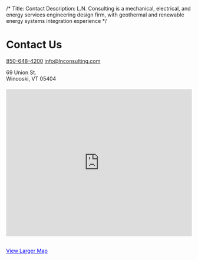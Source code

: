 /*
Title: Contact
Description: L.N. Consulting is a mechanical, electrical, and energy services engineering design firm, with geothermal and renewable energy systems integration experience
*/

# Contact Us

<div>
	<div itemscope itemtype="http://schema.org/HomeAndConstructionBusiness">
		<h1 style="display:none;" itemprop="name">L.N. Consulting INC.</h1>
		<div class="content well">
			<p>
				<a href="tel:8506484200" itemprop="telephone" >850-648-4200</a>
				<a href="mailto:info@lnconsulting.com" itemprop="email" class="pull-right">info@lnconsulting.com</a>
			</p>
			<div itemprop="address" itemscope itemtype="http://schema.org/PostalAddress">
				<span itemprop="streetAddress">69 Union St.</span><br/>
				<span itemprop="addressLocality">Winooski</span>,
				<span itemprop="addressRegion">VT</span> 05404
			</div>
			<p style="margin-top: 20px;">
				<iframe style="width: 100%" height="400" frameborder="0" scrolling="no" marginheight="0" marginwidth="0" src="http://maps.google.com/maps?hl=en&amp;q=ln+consulting&amp;ie=UTF8&amp;ll=44.493603,-73.189254&amp;spn=0.034039,0.072012&amp;z=14&amp;iwloc=A&amp;cid=5893640174708323733&amp;output=embed"></iframe>
			</p>
			<br />
			<a class="btn btn-default" href="http://maps.google.com/maps?hl=en&amp;q=ln+consulting&amp;ie=UTF8&amp;ll=44.493603,-73.189254&amp;spn=0.034039,0.072012&amp;z=14&amp;iwloc=A&amp;cid=5893640174708323733&amp;source=embed" style="color:#0000FF;text-align:left">
			View Larger Map</a>
		</div>
	</div>
</div>